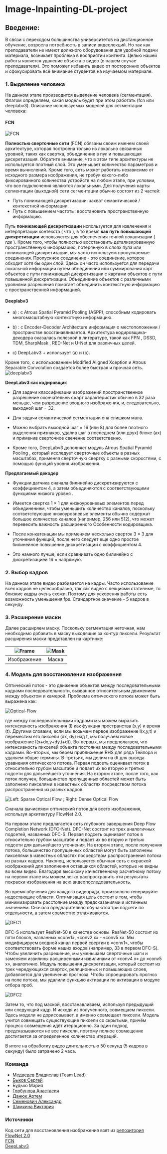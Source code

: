
# Image-Inpainting-DL-project

## Введение:
В связи с переходом большинства университетов на дистанционное обучение, возросла потребность в записи видеолекций. Но так как преподаватели не имеют должного оборудования для удобной подачи материала, возникает проблема в восприятии контента. Целью нашей работы является удаление объекта с видео (в нашем случае преподавателя). Это поможет избавить видео от посторонних объектов и сфокусировать всё внимание студентов на изучаемом материале.

### 1. Выделение человека
На данном этапе производится выделение человека (сегментация). Флагом определяем, какая модель будет при этом работать (fcn или deeplabv3). Описание используемых моделей для сегментации человека:

#### FCN
![FCN](https://github.com/temp-rw/Image-Inpainting-DL-project/blob/master/Images/FCN.png)

**Полностью сверточные сети** (FCN) обязаны своим именем своей архитектуре, которая построена только из локально связанных уровней, таких как свертка, объединение в пул и повышающая дискретизация. Обратите внимание, что в этом типе архитектуры не используется плотный слой. Это уменьшает количество параметров и время вычислений. Кроме того, сеть может работать независимо от исходного размера изображения, не требуя какого-либо фиксированного количества устройств на любом этапе, при условии, что все подключения являются локальными. Для получения карты сегментации (выходной) сети сегментации обычно состоят из 2 частей:
 
 - Путь понижающей дискретизации: захват семантической / контекстной информации.
 - Путь с повышением частоты: восстановить пространственную информацию.

Путь **понижающей дискретизации** используется для извлечения и интерпретации контекста ( *что* ), в то время **как путь повышающей дискретизации** используется для обеспечения точной локализации ( *где* ). Кроме того, чтобы полностью восстановить детализированную пространственную информацию, потерянную в слоях пула или понижающей дискретизации, мы часто используем пропускаемые соединения.
Пропускное соединение - это соединение, которое обходит хотя бы один слой. Здесь он часто используется для передачи локальной информации путем объединения или суммирования карт объектов с пути понижающей дискретизации с картами объектов с пути повышенной дискретизации. Объединение объектов с различными уровнями разрешения помогает объединить контекстную информацию с пространственной информацией.

#### Deeplabv3
-   a) : с Atrous Spatial Pyramid Pooling (ASPP), способным кодировать многомасштабную контекстную информацию.
    
-   b) : с Encoder-Decoder Architecture информация о местоположении / пространстве восстанавливается. Архитектура кодировщика-декодера оказалась полезной в литературе, такой как FPN , DSSD, TDM, SharpMask , RED-Net и U-Net для различных целей.
    
-   c) DeepLabv3 + использует (a) и (b).
    
Кроме того, с использованием Modified Aligned Xception и Atrous Separable Convolution создается более быстрая и прочная сеть.\
![deeplabv3](https://github.com/temp-rw/Image-Inpainting-DL-project/blob/master/Images/Deeplabv3.png)

**DeepLabv3 как кодировщик**

-   Для задачи классификации изображений пространственное разрешение окончательных карт характеристик обычно в 32 раза меньше, чем разрешение входного изображения, и, следовательно, выходной шаг = 32.

-   Для задачи семантической сегментации она слишком мала.

- Можно выбрать выходной шаг = 16 (или 8) для более плотного выделения признаков, удалив шаг в последнем (или двух) блоке (ах) и применив сверточное свечение соответственно.

-  Кроме того, DeepLabv3 дополняет модуль Atrous Spatial Pyramid Pooling , который исследует сверточные объекты в разных масштабах, применяя сверточную свертку с разными скоростями, с помощью функций уровня изображения.

**Предлагаемый декодер**

-   Функции датчика сначала билинейно дискретизируются с коэффициентом 4, а затем объединяются с соответствующими функциями низкого уровня .
    
-   Имеется свертка 1 × 1 для низкоуровневых элементов перед объединением, чтобы уменьшить количество каналов, поскольку соответствующие низкоуровневые элементы обычно содержат большое количество каналов (например, 256 или 512), что может перевесить важность расширенного Особенности кодировщика.
    
-   После конкатенации мы применяем несколько сверток 3 × 3 для уточнения функций, после чего следует еще одно простое билинейное повышение дискретизации с коэффициентом 4.
    
-   Это намного лучше, если сравнивать одно билинейно с дискретизацией 16 × напрямую.


### 2. Выбор кадров

На данном этапе видео разбивается на кадры. Часто использование всех кадров не целесообразно, так как видео с лекциями статичные, то близкие кадры очень схожи. Поэтому для ускорения работы есть возможность уменьшения fps. Стандартное значение - 5 кадров в секунду.


### 3. Расширение маски
Далее расширяем маску. Поскольку сегментация неточная, нам необходимо добавить в маску выходящие за контур пиксели. Результат расширения маски представлен на картинке:

| ![Frame](https://github.com/temp-rw/Image-Inpainting-DL-project/blob/master/Images/Frame.png) | ![Mask](https://github.com/temp-rw/Image-Inpainting-DL-project/blob/master/Images/Frame-Mask.png) |
|:-----------:|:-----:|
| Изображение | Маска |


### 4. Модель для восстановления изображения

Оптический поток - это движение объектов между последовательными кадрами последовательности, вызванное относительным движением между объектом и камерой. Проблема оптического потока может быть выражена как:

![Optical-Flow](https://github.com/temp-rw/Image-Inpainting-DL-project/blob/master/Images/Optical_flow.png)

где между последовательными кадрами мы можем выразить интенсивность изображения (I) как функция пространства (x,y) и время (t). Другими словами, если мы возьмем первое изображение I(x,y,t) и переместим его пиксели (dx, dy) над t, мы получаем новое изображение I(x+dx,y+dy,t+dt).
Во-первых, мы предполагаем, что интенсивность пикселей объекта постоянна между последовательными кадрами. Во-вторых, мы берем приближение RHS для ряда Тейлора и удаляем общие термины. В-третьих, мы делим на dt для вывода уравнения оптического потока. 
Первая подсеть оценивает поток в относительно грубом масштабе и подает их во вторую и третью подсети для дальнейшего уточнения. На втором этапе, после того, как поток получен, большинство пропущенных областей может быть заполнено пикселями в известных областях посредством потока распространения из разных кадров.

![Left: Sparse Optical Flow ; Right: Dense Optical Flow](https://github.com/temp-rw/Image-Inpainting-DL-project/blob/master/Images/sparse-vs-dense.gif)

Сначала вычисляем оптический поток для всего изображения, используя архитектуру FlowNet 2.0.

На первом этапе предлагается сеть глубокого завершения Deep Flow Completion Network (DFC-Net). DFC-Net состоит из трех аналогичных подсетей, названных DFC-S. Первая подсеть оценивает поток в относительно грубом масштабе и подает их во вторую и третью подсети для дальнейшего уточнения. На втором этапе, после получения потока, большинство пропущенных областей могут быть заполнены пикселями в известных областях посредством распространения потока из разных кадров. Наконец, используется обычная сеть с окраской изображений для заполнения оставшихся областей, которые не видны во всем видео. Благодаря высокому качественному расчетному потоку на первом этапе мы можем легко распространить эти результаты покраски изображения на всю видеопоследовательность.

Во время обучения для каждого видеоряда, произвольно генерируйте недостающие области. Оптимизация цель состоит в том, чтобы минимизировать расстояние между предсказаниями и истинным значением. Сначала предварительно обучаются три подсети по отдельности, а затем совместно отлаживаются.

![DFC1](https://github.com/temp-rw/Image-Inpainting-DL-project/blob/master/Images/DFC1.png)


DFC-S использует ResNet-50 в качестве основы.  ResNet-50 состоит из пяти блоков, названных «conv1», «conv2 x» - «conv5 x».  Мы модифицируем входной канал первой свертки в «conv1», чтобы соответствовать форме наших входов (например, 33 в первом DFC-S).  Чтобы увеличить разрешение, мы уменьшаем сверточные шаги и заменяем извилины расширенными извилинами от «conv4 x» до «conv5 x», аналогично.  Модуль повышения дискретизации, который состоит из трех чередующихся сверток, реляционных и повышающих слоев, добавляется для увеличения прогноза.  Чтобы спроецировать прогноз на поле потока, мы удалили функцию активации по активации в модуле отбора проб.

![DFC2](https://github.com/temp-rw/Image-Inpainting-DL-project/blob/master/Images/DFC2.png)

Затем то, что под маской, восстанавливаем, используя предыдущий или следующий кадр. И исходя из полученного, совмещаем пиксели. Здесь модели не дорисовывает, а именно совмещает пиксели. Модель учится совмещать существующие пиксели со скрытыми, причём процесс совмещения идёт итерационно. За один подход предсказываются не все пиксели, поэтому полное совмещение достигается за определенное количество итераций.

В итоге на обработку видео длительностью 50 секунд (5 кадров в секунду) было затрачено 2 часа.

### Команда

-   [Медведев Владислав](https://github.com/AxekA13) (Team Lead)
-   [Быков Сергей](https://github.com/sergey-byk0v)
-   Будько Мария
-   [Горбунова Анастасия](https://github.com/anastasiagorbunovaso)
-   [Данюк Артем](https://github.com/temp-rw)
-   [Семенович Александр](https://github.com/AlexandrSemenovich)
-   [Шамкина Виктория](https://github.com/ViktSham)

### Источники 

Код сети для восстановления изображения взят из [репозитория](https://github.com/nbei/Deep-Flow-Guided-Video-Inpainting)  
[FlowNet 2.0](https://arxiv.org/pdf/1612.01925.pdf)  
[FCN](https://arxiv.org/pdf/1411.4038.pdf)  
[DeepLabv3](https://arxiv.org/pdf/1706.05587.pdf)  
